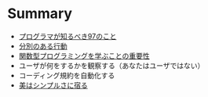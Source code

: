 # Summary

* [プログラマが知るべき97のこと](README.md)
* [分別のある行動](./things/thing-1.md)
* [関数型プログラミングを学ぶことの重要性](./things/thing-2.md)
* ユーザが何をするかを観察する（あなたはユーザではない）
* コーディング規約を自動化する
* [美はシンプルさに宿る](./things/thing-5.md)

